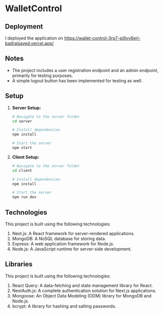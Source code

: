 # WalletControl

## Deployment
I deployed the application on https://wallet-control-3rp7-pi9vv6erl-badralsayed.vercel.app/

## Notes 
* The project includes a user registration endpoint and an admin endpoint, primarily for testing purposes.
* A simple logout button has been implemented for testing as well.
## Setup

1. **Server Setup:**

   ```bash
   # Navigate to the server folder
   cd server

   # Install dependencies
   npm install

   # Start the server
   npm start

2. **Client Setup:**

   ```bash
   # Navigate to the server folder
   cd client

   # Install dependencies
   npm install

   # Start the server
   npm run dev

  ## Technologies 
  This project is built using the following technologies:

  1) Next.js: A React framework for server-rendered applications.
  2) MongoDB: A NoSQL database for storing data.
  3) Express: A web application framework for Node.js.
  4) Node.js: A JavaScript runtime for server-side development.

  ## Libraries  
  This project is built using the following technologies:

  1) React Query: A data-fetching and state management library for React.
  2) NextAuth.js: A complete authentication solution for Next.js applications.
  3) Mongoose: An Object Data Modeling (ODM) library for MongoDB and Node.js.
  4) bcrypt: A library for hashing and salting passwords.
